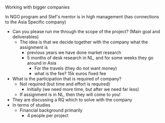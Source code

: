 Working with bigger companies 


In NGO program and Stef's mentor is in high management (has connections to the Asia Specific company)

- Can you please run me through the scope of the project? (Main goal and deliverables)
	- The idea is that we decide together with the company what the assignment is
		- previous years we have done market research
		- 5 months of desk research in NL, and for some weeks they go around in Asia
			- For the travels (they do not want money)
			- what is the fee? 15k euros fixed fee
- What is the participation that is required of company?
	- Not required (but time and effort is required)
		- Initially (we need more time, but after we need far less)
	- If assignment is in NL, then they will come to you!
- They are discussing a RQ which to solve with the company
- In terms of studies
	- Financial background primarily
		- 4 people per project